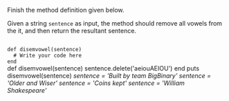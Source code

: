 Finish the method definition given below.

Given a string `sentence` as input, the method should remove all vowels from the it, and then return the resultant sentence.

<Editor lang="ruby" type="exercise" testMode="multipleInput">
<code>
def disemvowel(sentence)
  # Write your code here
end
</code>

<solution>
def disemvowel(sentence)
  sentence.delete('aeiouAEIOU')
end
</solution>

<testcases>
<caller>
puts disemvowel(sentence)
</caller>
<testcase>
<i>
sentence = 'Built by team BigBinary'
</i>
</testcase>
<testcase>
<i>
sentence = 'Older and Wiser'
</i>
</testcase>
<testcase>
<i>
sentence = 'Coins kept'
</i>
</testcase>
<testcase>
<i>
sentence = 'William Shakespeare'
</i>
</testcase>
</testcases>
</Editor>